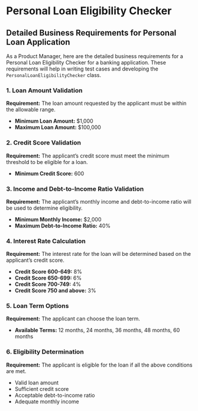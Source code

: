 # Personal Loan Eligibility Checker

## Detailed Business Requirements for Personal Loan Application

As a Product Manager, here are the detailed business requirements for a Personal Loan Eligibility Checker for a banking application. These requirements will help in writing test cases and developing the `PersonalLoanEligibilityChecker` class.

### 1. Loan Amount Validation

**Requirement:** The loan amount requested by the applicant must be within the allowable range.

- **Minimum Loan Amount:** $1,000
- **Maximum Loan Amount:** $100,000

### 2. Credit Score Validation

**Requirement:** The applicant’s credit score must meet the minimum threshold to be eligible for a loan.

- **Minimum Credit Score:** 600

### 3. Income and Debt-to-Income Ratio Validation

**Requirement:** The applicant’s monthly income and debt-to-income ratio will be used to determine eligibility.

- **Minimum Monthly Income:** $2,000
- **Maximum Debt-to-Income Ratio:** 40%

### 4. Interest Rate Calculation

**Requirement:** The interest rate for the loan will be determined based on the applicant’s credit score.

- **Credit Score 600-649:** 8%
- **Credit Score 650-699:** 6%
- **Credit Score 700-749:** 4%
- **Credit Score 750 and above:** 3%

### 5. Loan Term Options

**Requirement:** The applicant can choose the loan term.

- **Available Terms:** 12 months, 24 months, 36 months, 48 months, 60 months

### 6. Eligibility Determination

**Requirement:** The applicant is eligible for the loan if all the above conditions are met.

- Valid loan amount
- Sufficient credit score
- Acceptable debt-to-income ratio
- Adequate monthly income
